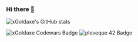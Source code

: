 ### Hi there 👋

![xGoldaxe's GitHub stats](https://github-readme-stats.vercel.app/api?username=xGoldaxe&count_private=true&theme=radical)

<img src="https://www.codewars.com/users/xGoldaxe/badges/large" alt="xGoldaxe Codewars Badge">
<img src="https://badge42.vercel.app/api/v2/cl32v5gfe002009idz16ua818/stats?cursusId=21&coalitionId=45" alt="pleveque 42 Badge">


<!--
**xGoldaxe/xGoldaxe** is a ✨ _special_ ✨ repository because its `README.md` (this file) appears on your GitHub profile.

Here are some ideas to get you started:

- 🔭 I’m currently working on ...
- 🌱 I’m currently learning ...
- 👯 I’m looking to collaborate on ...
- 🤔 I’m looking for help with ...
- 💬 Ask me about ...
- 📫 How to reach me: ...
- 😄 Pronouns: ...
- ⚡ Fun fact: ...
-->
